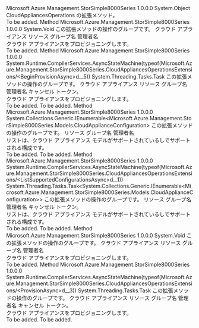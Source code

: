 <Type Name="CloudAppliancesOperationsExtensions" FullName="Microsoft.Azure.Management.StorSimple8000Series.CloudAppliancesOperationsExtensions">
  <TypeSignature Language="C#" Value="public static class CloudAppliancesOperationsExtensions" />
  <TypeSignature Language="ILAsm" Value=".class public auto ansi abstract sealed beforefieldinit CloudAppliancesOperationsExtensions extends System.Object" />
  <TypeSignature Language="DocId" Value="T:Microsoft.Azure.Management.StorSimple8000Series.CloudAppliancesOperationsExtensions" />
  <TypeSignature Language="VB.NET" Value="Public Module CloudAppliancesOperationsExtensions" />
  <TypeSignature Language="F#" Value="type CloudAppliancesOperationsExtensions = class" />
  <AssemblyInfo>
    <AssemblyName>Microsoft.Azure.Management.StorSimple8000Series</AssemblyName>
    <AssemblyVersion>1.0.0.0</AssemblyVersion>
  </AssemblyInfo>
  <Base>
    <BaseTypeName>System.Object</BaseTypeName>
  </Base>
  <Interfaces />
  <Docs>
    <summary>
            CloudAppliancesOperations の拡張メソッド。
            </summary>
    <remarks>To be added.</remarks>
  </Docs>
  <Members>
    <Member MemberName="BeginProvision">
      <MemberSignature Language="C#" Value="public static void BeginProvision (this Microsoft.Azure.Management.StorSimple8000Series.ICloudAppliancesOperations operations, Microsoft.Azure.Management.StorSimple8000Series.Models.CloudAppliance parameters, string resourceGroupName, string managerName);" />
      <MemberSignature Language="ILAsm" Value=".method public static hidebysig void BeginProvision(class Microsoft.Azure.Management.StorSimple8000Series.ICloudAppliancesOperations operations, class Microsoft.Azure.Management.StorSimple8000Series.Models.CloudAppliance parameters, string resourceGroupName, string managerName) cil managed" />
      <MemberSignature Language="DocId" Value="M:Microsoft.Azure.Management.StorSimple8000Series.CloudAppliancesOperationsExtensions.BeginProvision(Microsoft.Azure.Management.StorSimple8000Series.ICloudAppliancesOperations,Microsoft.Azure.Management.StorSimple8000Series.Models.CloudAppliance,System.String,System.String)" />
      <MemberSignature Language="VB.NET" Value="&lt;Extension()&gt;&#xA;Public Sub BeginProvision (operations As ICloudAppliancesOperations, parameters As CloudAppliance, resourceGroupName As String, managerName As String)" />
      <MemberSignature Language="F#" Value="static member BeginProvision : Microsoft.Azure.Management.StorSimple8000Series.ICloudAppliancesOperations * Microsoft.Azure.Management.StorSimple8000Series.Models.CloudAppliance * string * string -&gt; unit" Usage="Microsoft.Azure.Management.StorSimple8000Series.CloudAppliancesOperationsExtensions.BeginProvision (operations, parameters, resourceGroupName, managerName)" />
      <MemberType>Method</MemberType>
      <AssemblyInfo>
        <AssemblyName>Microsoft.Azure.Management.StorSimple8000Series</AssemblyName>
        <AssemblyVersion>1.0.0.0</AssemblyVersion>
      </AssemblyInfo>
      <ReturnValue>
        <ReturnType>System.Void</ReturnType>
      </ReturnValue>
      <Parameters>
        <Parameter Name="operations" Type="Microsoft.Azure.Management.StorSimple8000Series.ICloudAppliancesOperations" RefType="this" />
        <Parameter Name="parameters" Type="Microsoft.Azure.Management.StorSimple8000Series.Models.CloudAppliance" />
        <Parameter Name="resourceGroupName" Type="System.String" />
        <Parameter Name="managerName" Type="System.String" />
      </Parameters>
      <Docs>
        <param name="operations">
            この拡張メソッドの操作のグループです。
            </param>
        <param name="parameters">
            クラウド アプライアンス
            </param>
        <param name="resourceGroupName">
            リソース グループ名
            </param>
        <param name="managerName">
            管理者名
            </param>
        <summary>
            クラウド アプライアンスをプロビジョニングします。
            </summary>
        <remarks>To be added.</remarks>
      </Docs>
    </Member>
    <Member MemberName="BeginProvisionAsync">
      <MemberSignature Language="C#" Value="public static System.Threading.Tasks.Task BeginProvisionAsync (this Microsoft.Azure.Management.StorSimple8000Series.ICloudAppliancesOperations operations, Microsoft.Azure.Management.StorSimple8000Series.Models.CloudAppliance parameters, string resourceGroupName, string managerName, System.Threading.CancellationToken cancellationToken = null);" />
      <MemberSignature Language="ILAsm" Value=".method public static hidebysig class System.Threading.Tasks.Task BeginProvisionAsync(class Microsoft.Azure.Management.StorSimple8000Series.ICloudAppliancesOperations operations, class Microsoft.Azure.Management.StorSimple8000Series.Models.CloudAppliance parameters, string resourceGroupName, string managerName, valuetype System.Threading.CancellationToken cancellationToken) cil managed" />
      <MemberSignature Language="DocId" Value="M:Microsoft.Azure.Management.StorSimple8000Series.CloudAppliancesOperationsExtensions.BeginProvisionAsync(Microsoft.Azure.Management.StorSimple8000Series.ICloudAppliancesOperations,Microsoft.Azure.Management.StorSimple8000Series.Models.CloudAppliance,System.String,System.String,System.Threading.CancellationToken)" />
      <MemberSignature Language="F#" Value="static member BeginProvisionAsync : Microsoft.Azure.Management.StorSimple8000Series.ICloudAppliancesOperations * Microsoft.Azure.Management.StorSimple8000Series.Models.CloudAppliance * string * string * System.Threading.CancellationToken -&gt; System.Threading.Tasks.Task" Usage="Microsoft.Azure.Management.StorSimple8000Series.CloudAppliancesOperationsExtensions.BeginProvisionAsync (operations, parameters, resourceGroupName, managerName, cancellationToken)" />
      <MemberType>Method</MemberType>
      <AssemblyInfo>
        <AssemblyName>Microsoft.Azure.Management.StorSimple8000Series</AssemblyName>
        <AssemblyVersion>1.0.0.0</AssemblyVersion>
      </AssemblyInfo>
      <Attributes>
        <Attribute>
          <AttributeName>System.Runtime.CompilerServices.AsyncStateMachine(typeof(Microsoft.Azure.Management.StorSimple8000Series.CloudAppliancesOperationsExtensions/&lt;BeginProvisionAsync&gt;d__5))</AttributeName>
        </Attribute>
      </Attributes>
      <ReturnValue>
        <ReturnType>System.Threading.Tasks.Task</ReturnType>
      </ReturnValue>
      <Parameters>
        <Parameter Name="operations" Type="Microsoft.Azure.Management.StorSimple8000Series.ICloudAppliancesOperations" RefType="this" />
        <Parameter Name="parameters" Type="Microsoft.Azure.Management.StorSimple8000Series.Models.CloudAppliance" />
        <Parameter Name="resourceGroupName" Type="System.String" />
        <Parameter Name="managerName" Type="System.String" />
        <Parameter Name="cancellationToken" Type="System.Threading.CancellationToken" />
      </Parameters>
      <Docs>
        <param name="operations">
            この拡張メソッドの操作のグループです。
            </param>
        <param name="parameters">
            クラウド アプライアンス
            </param>
        <param name="resourceGroupName">
            リソース グループ名
            </param>
        <param name="managerName">
            管理者名
            </param>
        <param name="cancellationToken">
            キャンセル トークン。
            </param>
        <summary>
            クラウド アプライアンスをプロビジョニングします。
            </summary>
        <returns>To be added.</returns>
        <remarks>To be added.</remarks>
      </Docs>
    </Member>
    <Member MemberName="ListSupportedConfigurations">
      <MemberSignature Language="C#" Value="public static System.Collections.Generic.IEnumerable&lt;Microsoft.Azure.Management.StorSimple8000Series.Models.CloudApplianceConfiguration&gt; ListSupportedConfigurations (this Microsoft.Azure.Management.StorSimple8000Series.ICloudAppliancesOperations operations, string resourceGroupName, string managerName);" />
      <MemberSignature Language="ILAsm" Value=".method public static hidebysig class System.Collections.Generic.IEnumerable`1&lt;class Microsoft.Azure.Management.StorSimple8000Series.Models.CloudApplianceConfiguration&gt; ListSupportedConfigurations(class Microsoft.Azure.Management.StorSimple8000Series.ICloudAppliancesOperations operations, string resourceGroupName, string managerName) cil managed" />
      <MemberSignature Language="DocId" Value="M:Microsoft.Azure.Management.StorSimple8000Series.CloudAppliancesOperationsExtensions.ListSupportedConfigurations(Microsoft.Azure.Management.StorSimple8000Series.ICloudAppliancesOperations,System.String,System.String)" />
      <MemberSignature Language="VB.NET" Value="&lt;Extension()&gt;&#xA;Public Function ListSupportedConfigurations (operations As ICloudAppliancesOperations, resourceGroupName As String, managerName As String) As IEnumerable(Of CloudApplianceConfiguration)" />
      <MemberSignature Language="F#" Value="static member ListSupportedConfigurations : Microsoft.Azure.Management.StorSimple8000Series.ICloudAppliancesOperations * string * string -&gt; seq&lt;Microsoft.Azure.Management.StorSimple8000Series.Models.CloudApplianceConfiguration&gt;" Usage="Microsoft.Azure.Management.StorSimple8000Series.CloudAppliancesOperationsExtensions.ListSupportedConfigurations (operations, resourceGroupName, managerName)" />
      <MemberType>Method</MemberType>
      <AssemblyInfo>
        <AssemblyName>Microsoft.Azure.Management.StorSimple8000Series</AssemblyName>
        <AssemblyVersion>1.0.0.0</AssemblyVersion>
      </AssemblyInfo>
      <ReturnValue>
        <ReturnType>System.Collections.Generic.IEnumerable&lt;Microsoft.Azure.Management.StorSimple8000Series.Models.CloudApplianceConfiguration&gt;</ReturnType>
      </ReturnValue>
      <Parameters>
        <Parameter Name="operations" Type="Microsoft.Azure.Management.StorSimple8000Series.ICloudAppliancesOperations" RefType="this" />
        <Parameter Name="resourceGroupName" Type="System.String" />
        <Parameter Name="managerName" Type="System.String" />
      </Parameters>
      <Docs>
        <param name="operations">
            この拡張メソッドの操作のグループです。
            </param>
        <param name="resourceGroupName">
            リソース グループ名
            </param>
        <param name="managerName">
            管理者名
            </param>
        <summary>
            リストは、クラウド アプライアンス モデルがサポートされているしでサポートされる構成です。
            </summary>
        <returns>To be added.</returns>
        <remarks>To be added.</remarks>
      </Docs>
    </Member>
    <Member MemberName="ListSupportedConfigurationsAsync">
      <MemberSignature Language="C#" Value="public static System.Threading.Tasks.Task&lt;System.Collections.Generic.IEnumerable&lt;Microsoft.Azure.Management.StorSimple8000Series.Models.CloudApplianceConfiguration&gt;&gt; ListSupportedConfigurationsAsync (this Microsoft.Azure.Management.StorSimple8000Series.ICloudAppliancesOperations operations, string resourceGroupName, string managerName, System.Threading.CancellationToken cancellationToken = null);" />
      <MemberSignature Language="ILAsm" Value=".method public static hidebysig class System.Threading.Tasks.Task`1&lt;class System.Collections.Generic.IEnumerable`1&lt;class Microsoft.Azure.Management.StorSimple8000Series.Models.CloudApplianceConfiguration&gt;&gt; ListSupportedConfigurationsAsync(class Microsoft.Azure.Management.StorSimple8000Series.ICloudAppliancesOperations operations, string resourceGroupName, string managerName, valuetype System.Threading.CancellationToken cancellationToken) cil managed" />
      <MemberSignature Language="DocId" Value="M:Microsoft.Azure.Management.StorSimple8000Series.CloudAppliancesOperationsExtensions.ListSupportedConfigurationsAsync(Microsoft.Azure.Management.StorSimple8000Series.ICloudAppliancesOperations,System.String,System.String,System.Threading.CancellationToken)" />
      <MemberSignature Language="F#" Value="static member ListSupportedConfigurationsAsync : Microsoft.Azure.Management.StorSimple8000Series.ICloudAppliancesOperations * string * string * System.Threading.CancellationToken -&gt; System.Threading.Tasks.Task&lt;seq&lt;Microsoft.Azure.Management.StorSimple8000Series.Models.CloudApplianceConfiguration&gt;&gt;" Usage="Microsoft.Azure.Management.StorSimple8000Series.CloudAppliancesOperationsExtensions.ListSupportedConfigurationsAsync (operations, resourceGroupName, managerName, cancellationToken)" />
      <MemberType>Method</MemberType>
      <AssemblyInfo>
        <AssemblyName>Microsoft.Azure.Management.StorSimple8000Series</AssemblyName>
        <AssemblyVersion>1.0.0.0</AssemblyVersion>
      </AssemblyInfo>
      <Attributes>
        <Attribute>
          <AttributeName>System.Runtime.CompilerServices.AsyncStateMachine(typeof(Microsoft.Azure.Management.StorSimple8000Series.CloudAppliancesOperationsExtensions/&lt;ListSupportedConfigurationsAsync&gt;d__1))</AttributeName>
        </Attribute>
      </Attributes>
      <ReturnValue>
        <ReturnType>System.Threading.Tasks.Task&lt;System.Collections.Generic.IEnumerable&lt;Microsoft.Azure.Management.StorSimple8000Series.Models.CloudApplianceConfiguration&gt;&gt;</ReturnType>
      </ReturnValue>
      <Parameters>
        <Parameter Name="operations" Type="Microsoft.Azure.Management.StorSimple8000Series.ICloudAppliancesOperations" RefType="this" />
        <Parameter Name="resourceGroupName" Type="System.String" />
        <Parameter Name="managerName" Type="System.String" />
        <Parameter Name="cancellationToken" Type="System.Threading.CancellationToken" />
      </Parameters>
      <Docs>
        <param name="operations">
            この拡張メソッドの操作のグループです。
            </param>
        <param name="resourceGroupName">
            リソース グループ名
            </param>
        <param name="managerName">
            管理者名
            </param>
        <param name="cancellationToken">
            キャンセル トークン。
            </param>
        <summary>
            リストは、クラウド アプライアンス モデルがサポートされているしでサポートされる構成です。
            </summary>
        <returns>To be added.</returns>
        <remarks>To be added.</remarks>
      </Docs>
    </Member>
    <Member MemberName="Provision">
      <MemberSignature Language="C#" Value="public static void Provision (this Microsoft.Azure.Management.StorSimple8000Series.ICloudAppliancesOperations operations, Microsoft.Azure.Management.StorSimple8000Series.Models.CloudAppliance parameters, string resourceGroupName, string managerName);" />
      <MemberSignature Language="ILAsm" Value=".method public static hidebysig void Provision(class Microsoft.Azure.Management.StorSimple8000Series.ICloudAppliancesOperations operations, class Microsoft.Azure.Management.StorSimple8000Series.Models.CloudAppliance parameters, string resourceGroupName, string managerName) cil managed" />
      <MemberSignature Language="DocId" Value="M:Microsoft.Azure.Management.StorSimple8000Series.CloudAppliancesOperationsExtensions.Provision(Microsoft.Azure.Management.StorSimple8000Series.ICloudAppliancesOperations,Microsoft.Azure.Management.StorSimple8000Series.Models.CloudAppliance,System.String,System.String)" />
      <MemberSignature Language="VB.NET" Value="&lt;Extension()&gt;&#xA;Public Sub Provision (operations As ICloudAppliancesOperations, parameters As CloudAppliance, resourceGroupName As String, managerName As String)" />
      <MemberSignature Language="F#" Value="static member Provision : Microsoft.Azure.Management.StorSimple8000Series.ICloudAppliancesOperations * Microsoft.Azure.Management.StorSimple8000Series.Models.CloudAppliance * string * string -&gt; unit" Usage="Microsoft.Azure.Management.StorSimple8000Series.CloudAppliancesOperationsExtensions.Provision (operations, parameters, resourceGroupName, managerName)" />
      <MemberType>Method</MemberType>
      <AssemblyInfo>
        <AssemblyName>Microsoft.Azure.Management.StorSimple8000Series</AssemblyName>
        <AssemblyVersion>1.0.0.0</AssemblyVersion>
      </AssemblyInfo>
      <ReturnValue>
        <ReturnType>System.Void</ReturnType>
      </ReturnValue>
      <Parameters>
        <Parameter Name="operations" Type="Microsoft.Azure.Management.StorSimple8000Series.ICloudAppliancesOperations" RefType="this" />
        <Parameter Name="parameters" Type="Microsoft.Azure.Management.StorSimple8000Series.Models.CloudAppliance" />
        <Parameter Name="resourceGroupName" Type="System.String" />
        <Parameter Name="managerName" Type="System.String" />
      </Parameters>
      <Docs>
        <param name="operations">
            この拡張メソッドの操作のグループです。
            </param>
        <param name="parameters">
            クラウド アプライアンス
            </param>
        <param name="resourceGroupName">
            リソース グループ名
            </param>
        <param name="managerName">
            管理者名
            </param>
        <summary>
            クラウド アプライアンスをプロビジョニングします。
            </summary>
        <remarks>To be added.</remarks>
      </Docs>
    </Member>
    <Member MemberName="ProvisionAsync">
      <MemberSignature Language="C#" Value="public static System.Threading.Tasks.Task ProvisionAsync (this Microsoft.Azure.Management.StorSimple8000Series.ICloudAppliancesOperations operations, Microsoft.Azure.Management.StorSimple8000Series.Models.CloudAppliance parameters, string resourceGroupName, string managerName, System.Threading.CancellationToken cancellationToken = null);" />
      <MemberSignature Language="ILAsm" Value=".method public static hidebysig class System.Threading.Tasks.Task ProvisionAsync(class Microsoft.Azure.Management.StorSimple8000Series.ICloudAppliancesOperations operations, class Microsoft.Azure.Management.StorSimple8000Series.Models.CloudAppliance parameters, string resourceGroupName, string managerName, valuetype System.Threading.CancellationToken cancellationToken) cil managed" />
      <MemberSignature Language="DocId" Value="M:Microsoft.Azure.Management.StorSimple8000Series.CloudAppliancesOperationsExtensions.ProvisionAsync(Microsoft.Azure.Management.StorSimple8000Series.ICloudAppliancesOperations,Microsoft.Azure.Management.StorSimple8000Series.Models.CloudAppliance,System.String,System.String,System.Threading.CancellationToken)" />
      <MemberSignature Language="F#" Value="static member ProvisionAsync : Microsoft.Azure.Management.StorSimple8000Series.ICloudAppliancesOperations * Microsoft.Azure.Management.StorSimple8000Series.Models.CloudAppliance * string * string * System.Threading.CancellationToken -&gt; System.Threading.Tasks.Task" Usage="Microsoft.Azure.Management.StorSimple8000Series.CloudAppliancesOperationsExtensions.ProvisionAsync (operations, parameters, resourceGroupName, managerName, cancellationToken)" />
      <MemberType>Method</MemberType>
      <AssemblyInfo>
        <AssemblyName>Microsoft.Azure.Management.StorSimple8000Series</AssemblyName>
        <AssemblyVersion>1.0.0.0</AssemblyVersion>
      </AssemblyInfo>
      <Attributes>
        <Attribute>
          <AttributeName>System.Runtime.CompilerServices.AsyncStateMachine(typeof(Microsoft.Azure.Management.StorSimple8000Series.CloudAppliancesOperationsExtensions/&lt;ProvisionAsync&gt;d__3))</AttributeName>
        </Attribute>
      </Attributes>
      <ReturnValue>
        <ReturnType>System.Threading.Tasks.Task</ReturnType>
      </ReturnValue>
      <Parameters>
        <Parameter Name="operations" Type="Microsoft.Azure.Management.StorSimple8000Series.ICloudAppliancesOperations" RefType="this" />
        <Parameter Name="parameters" Type="Microsoft.Azure.Management.StorSimple8000Series.Models.CloudAppliance" />
        <Parameter Name="resourceGroupName" Type="System.String" />
        <Parameter Name="managerName" Type="System.String" />
        <Parameter Name="cancellationToken" Type="System.Threading.CancellationToken" />
      </Parameters>
      <Docs>
        <param name="operations">
            この拡張メソッドの操作のグループです。
            </param>
        <param name="parameters">
            クラウド アプライアンス
            </param>
        <param name="resourceGroupName">
            リソース グループ名
            </param>
        <param name="managerName">
            管理者名
            </param>
        <param name="cancellationToken">
            キャンセル トークン。
            </param>
        <summary>
            クラウド アプライアンスをプロビジョニングします。
            </summary>
        <returns>To be added.</returns>
        <remarks>To be added.</remarks>
      </Docs>
    </Member>
  </Members>
</Type>